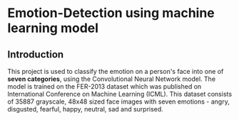 # Emotion-Detection using machine learning model
## Introduction
This project is used to classify the emotion on a person's face into one of **seven categories**, using the Convolutional Neural Network model. The model is trained on the FER-2013 dataset which was published on International Conference on Machine Learning (ICML). This dataset consists of 35887 grayscale, 48x48 sized face images with seven emotions - angry, disgusted, fearful, happy, neutral, sad and surprised.
